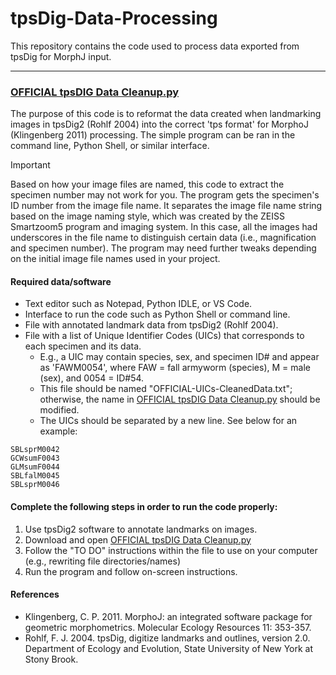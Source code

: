 # tpsDig-Data-Processing
This repository contains the code used to process data exported from tpsDig for MorphJ input.
___
### [OFFICIAL tpsDIG Data Cleanup.py](OFFICIAL-tpsDIG-Data-Cleanup.py)
The purpose of this code is to reformat the data created when landmarking images in tpsDig2 (Rohlf 2004) into the correct 'tps format' for MorphoJ (Klingenberg 2011) processing. The simple program can be ran in the command line, Python Shell, or similar interface.

> [!IMPORTANT]
> Based on how your image files are named, this code to extract the specimen number may not work for you. The program gets the specimen's ID number from the image file name. It separates the image file name string based on the image naming style, which was created by the ZEISS Smartzoom5 program and imaging system. In this case, all the images had underscores in the file name to distinguish certain data (i.e., magnification and specimen number). The program may need further tweaks depending on the initial image file names used in your project.


#### Required data/software
* Text editor such as Notepad, Python IDLE, or VS Code.
* Interface to run the code such as Python Shell or command line.
* File with annotated landmark data from tpsDig2 (Rohlf 2004).
* File with a list of Unique Identifier Codes (UICs) that corresponds to each specimen and its data.
  * E.g., a UIC may contain species, sex, and specimen ID# and appear as 'FAWM0054', where FAW = fall armyworm (species), M = male (sex), and 0054 = ID#54.
  * This file should be named "OFFICIAL-UICs-CleanedData.txt"; otherwise, the name in [OFFICIAL tpsDIG Data Cleanup.py](OFFICIAL-tpsDIG-Data-Cleanup.py) should be modified.
  * The UICs should be separated by a new line. See below for an example:

```
SBLsprM0042
GCWsumF0043
GLMsumF0044
SBLfalM0045
SBLsprM0046
```

#### Complete the following steps in order to run the code properly:
1. Use tpsDig2 software to annotate landmarks on images.
2. Download and open [OFFICIAL tpsDIG Data Cleanup.py](OFFICIAL-tpsDIG-Data-Cleanup.py)
3. Follow the "TO DO" instructions within the file to use on your computer (e.g., rewriting file directories/names)
4. Run the program and follow on-screen instructions.

#### References
* Klingenberg, C. P. 2011. MorphoJ: an integrated software package for geometric morphometrics. Molecular Ecology Resources 11: 353-357.
* Rohlf, F. J. 2004. tpsDig, digitize landmarks and outlines, version 2.0. Department of Ecology and Evolution, State University of New York at Stony Brook.
